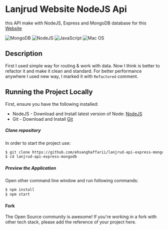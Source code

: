 # Lanjrud Website NodeJS Api

this API make with NodeJS, Express and MongoDB database for this [Website](https://lanjrud.ir)

![MongoDB](https://img.shields.io/badge/MongoDB-%234ea94b.svg?style=for-the-badge&logo=mongodb&logoColor=white)
![NodeJS](https://img.shields.io/badge/node.js-6DA55F?style=for-the-badge&logo=node.js&logoColor=white)
![JavaScript](https://img.shields.io/badge/javascript-%23323330.svg?style=for-the-badge&logo=javascript&logoColor=%23F7DF1E)
![Mac OS](https://img.shields.io/badge/mac%20os-000000?style=for-the-badge&logo=macos&logoColor=F0F0F0)


## Description

First I used simple way for routing & work with data. Now I think is better to refactor it and make it clean and standard.
For better performance anywhere I used new way, I marked it with ```Refactored``` comment.

## Running the Project Locally

First, ensure you have the following installed:

* NodeJS - Download and Install latest version of Node: [NodeJS](https://nodejs.org)
* Git - Download and Install [Git](https://git-scm.com)

##### Clone repository

In order to start the project use:

```bash
$ git clone https://github.com/ehsanghaffarii/lanjrud-api-express-mongodb.git
$ cd lanjrud-api-express-mongodb
```

##### Preview the Application

Open other command line window and run following commands:

```bash
$ npm install
$ npm start
```

#### Fork

The Open Source community is awesome! If you're working in a fork with other tech stack, please add the reference of your project here.
